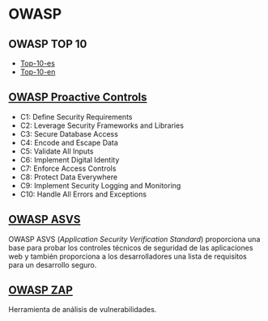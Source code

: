 # OWASP

## OWASP TOP 10

- [Top-10-es](https://wiki.owasp.org/images/5/5e/OWASP-Top-10-2017-es.pdf)
- [Top-10-en](https://wiki.owasp.org/images/7/72/OWASP_Top_10-2017_%28en%29.pdf.pdf)

## [OWASP Proactive Controls](https://owasp.org/www-project-proactive-controls/)

- C1: Define Security Requirements
- C2: Leverage Security Frameworks and Libraries
- C3: Secure Database Access
- C4: Encode and Escape Data
- C5: Validate All Inputs
- C6: Implement Digital Identity
- C7: Enforce Access Controls
- C8: Protect Data Everywhere
- C9: Implement Security Logging and Monitoring
- C10: Handle All Errors and Exceptions

## [OWASP ASVS](https://owasp.org/www-project-application-security-verification-standard/)

OWASP ASVS (_Application Security Verification Standard_) proporciona una base para probar los controles técnicos de seguridad de las aplicaciones web y también proporciona a los desarrolladores una lista de requisitos para un desarrollo seguro.

## [OWASP ZAP](https://owasp.org/www-project-zap/)

Herramienta de análisis de vulnerabilidades.
